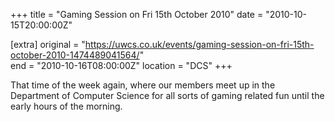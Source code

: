 +++
title = "Gaming Session on Fri 15th October 2010"
date = "2010-10-15T20:00:00Z"

[extra]
original = "https://uwcs.co.uk/events/gaming-session-on-fri-15th-october-2010-1474489041564/"    
end = "2010-10-16T08:00:00Z"
location = "DCS"
+++

That time of the week again, where our members meet up in the Department of Computer Science for all sorts of gaming related fun until the early hours of the morning.

